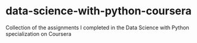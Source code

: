# data-science-with-python-coursera
Collection of the assignments I completed in the Data Science with Python specialization on Coursera
